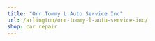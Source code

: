 ```yaml
---
title: "Orr Tommy L Auto Service Inc"
url: /arlington/orr-tommy-l-auto-service-inc/
shop: car repair
---
```

